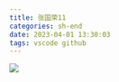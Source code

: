 ```yaml
---
title: 张国荣11
categories: sh-end
date: 2023-04-01 13:30:03
tags: vscode github
---
```


<img src="/images/img-folder/2021/3.png">